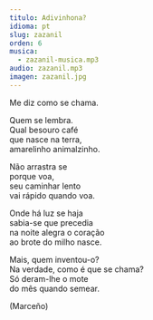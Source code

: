 ```yaml
---
titulo: Adivinhona?
idioma: pt
slug: zazanil
orden: 6
musica: 
  - zazanil-musica.mp3
audio: zazanil.mp3
imagen: zazanil.jpg
---
```


Me diz como se chama.<br>

Quem se lembra.<br>
Qual besouro café<br>
que nasce na terra,<br>
amarelinho animalzinho.<br>

Não arrastra se<br>
porque voa,<br>
seu caminhar lento<br>
vai rápido quando voa.<br>

Onde há luz se haja<br>
sabia-se que precedia<br>
na noite alegra o coração<br>
ao brote do milho nasce.<br>

Mais, quem inventou-o? <br>
Na verdade, como é que se chama?<br>
Só deram-lhe o mote<br>
do mês quando semear.<br>

(Marceño)<br>
